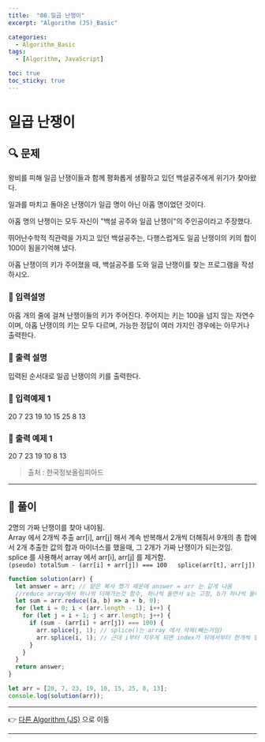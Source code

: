 ```yaml
---
title:  "08.일곱 난쟁이"
excerpt: "Algorithm (JS)_Basic"

categories:
  - Algorithm_Basic
tags:
  - [Algorithm, JavaScript]

toc: true
toc_sticky: true
---
```


# 일곱 난쟁이

##  🔍 문제 
왕비를 피해 일곱 난쟁이들과 함께 평화롭게 생활하고 있던 백설공주에게 위기가 찾아왔다.


일과를 마치고 돌아온 난쟁이가 일곱 명이 아닌 아홉 명이었던 것이다.


아홉 명의 난쟁이는 모두 자신이 "백설 공주와 일곱 난쟁이"의 주인공이라고 주장했다.

뛰어난수학적 직관력을 가지고 있던 백설공주는, 다행스럽게도 일곱 난쟁이의 키의 합이 100이 됨을기억해 냈다.


아홉 난쟁이의 키가 주어졌을 때, 백설공주를 도와 일곱 난쟁이를 찾는 프로그램을 작성하시오.

### 🔹 입력설명
아홉 개의 줄에 걸쳐 난쟁이들의 키가 주어진다. 주어지는 키는 100을 넘지 않는 자연수이며, 아홉 난쟁이의 키는 모두 다르며, 가능한 정답이 여러 가지인 경우에는 아무거나 출력한다.

### 🔹 출력 설명
입력된 순서대로 일곱 난쟁이의 키를 출력한다.

### 🔹 입력예제 1
20 7 23 19 10 15 25 8 13

### 🔹 출력 예제 1
20 7 23 19 10 8 13

> 출처 : 한국정보올림피아드
----

##  📌 풀이
2명의 가짜 난쟁이를 찾아 내야됨.    
Array 에서 2개씩 추출 arr[i], arr[j] 해서 계속 반복해서 2개씩 더해줘서 
9개의 총 합에서 2개 추출한 값의 합과 마이너스를 했을때, 그 2개가 가짜 난쟁이가 되는것임.  
splice 를 사용해서 array 에서  arr[i], arr[j] 를 제거함.  
`(pseudo) totalSum - (arr[i] + arr[j]) === 100  
splice(arr[t], arr[j])`

```js
function solution(arr) {
  let answer = arr; // 얕은 복사 했기 때문에 answer = arr 는 같게 나옴
  //reduce array에서 하나씩 더해가는것 함수, 하나씩 돌면서 a는 고정, b가 하나씩 들어가면서 sum 해줌, 0부터 시작.
  let sum = arr.reduce((a, b) => a + b, 0); 
  for (let i = 0; i < (arr.length - 1); i++) {
    for (let j = i + 1; j < arr.length; j++) {
      if (sum - (arr[i] + arr[j]) === 100) {
        arr.splice(j, 1); // splice()는 array 에서 삭제(빼는거임) 
        arr.splice(i, 1); // 근데 i부터 지우게 되면 index가 뒤에서부터 한개씩 당겨 지기 때문에 뒷에있는 j부터 지워야지 순서가 밀리지 않음
      }
    }
  }
  return answer;
}

let arr = [20, 7, 23, 19, 10, 15, 25, 8, 13];
console.log(solution(arr));
```

---

👉 [다른 Algorithm (JS)](https://jacobkosmart.github.io/categories/Algorithm_Basic) 으로 이동 

---
